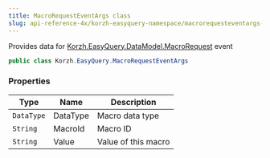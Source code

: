```yaml
---
title: MacroRequestEventArgs class
slug: api-reference-4x/korzh-easyquery-namespace/macrorequesteventargs-class
---
```


Provides data for [Korzh.EasyQuery.DataModel.MacroRequest](//easyquery/docs/api-reference-4x/korzh-easyquery-namespace/datamodel-class) event
```csharp
public class Korzh.EasyQuery.MacroRequestEventArgs

```

### Properties

| Type | Name | Description | 
| --- | --- | --- | 
| `DataType` | DataType | Macro data type | 
| `String` | MacroId | Macro ID | 
| `String` | Value | Value of this macro |